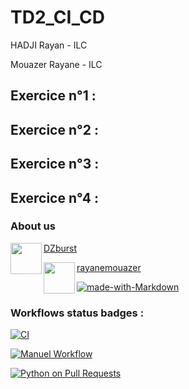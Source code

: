 # TD2_CI_CD

HADJI Rayan - ILC

Mouazer Rayane - ILC

## Exercice n°1 :

## Exercice n°2 :

## Exercice n°3 : 

## Exercice n°4 :

### About us
[DZburst](https://github.com/DZburst)
<a href="url"><img src="https://avatars.githubusercontent.com/u/115188188?v=4" align="left" height="50" width="50" ></a>

[rayanemouazer](https://github.com/rayanemouazer)
<a href="url"><img src="https://avatars.githubusercontent.com/u/123754563?s=400&u=722c3e59b954407c8b423b7ebb8b3e3599aa0980&v=4" align="left" height="50" width="50" ></a>

[![made-with-Markdown](https://img.shields.io/badge/Made%20with-Markdown-1f425f.svg)](http://commonmark.org)

### Workflows status badges :

[![CI](https://github.com/DZburst/4A_ILC_TD2_CI_CD/TD2_Git_Actions/actions/workflows/Exo_1.yml/badge.svg?branch=main&event=push)](https://github.com/DZburst/4A_ILC_TD2_CI_CD/TD2_Git_Actions/actions/workflows/Exo_1.yml)

[![Manuel Workflow](https://github.com/DZburst/4A_ILC_TD2_CI_CD/TD2_Git_Actions/actions/workflows/exo_2.yml/badge.svg?branch=main)](https://github.com/DZburst/4A_ILC_TD2_CI_CD/TD2_Git_Actions/actions/workflows/exo_2.yml)

[![Python on Pull Requests](https://github.com/DZburst/4A_ILC_TD2_CI_CD/TD2_Git_Actions/actions/workflows/Exo_3.yml/badge.svg?branch=main&event=pull_request)](https://github.com/DZburst/4A_ILC_TD2_CI_CD/TD2_Git_Actions/actions/workflows/Exo_3.yml)
